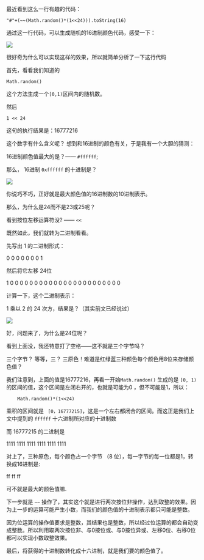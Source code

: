 最近看到这么一行有趣的代码：

```
"#"+(~~(Math.random()*(1<<24))).toString(16)
```

通过这一行代码，可以生成随机的16进制颜色代码，感受一下：

![](https://gitee.com/hjb2722404/tuchuang/raw/master/img/20210716184036.png)

很好奇为什么可以实现这样的效果，所以就简单分析了一下这行代码

首先，看看我们知道的

```
Math.random()
```

这个方法生成一个`[0,1)`区间内的随机数。

然后

```
1 << 24
```

这句的执行结果是：16777216

这个数字有什么含义呢？ 想到和16进制的颜色有关，于是我有一个大胆的猜测：

16进制颜色值最大的是？—— `#ffffff`;

那么， 16进制 `0xffffff`  的十进制是？

![](https://gitee.com/hjb2722404/tuchuang/raw/master/img/20210716184628.png)

你说巧不巧，正好就是最大颜色值的16进制数的10进制表示。

那么，为什么是24而不是23或25呢？

看到按位左移运算符没?  —— `<<`

既然如此，我们就转为二进制看看。

先写出 1 的二进制形式：

0 0 0 0 0 0 0  1

然后将它左移 24位

1 0 0 0 0 0 0 0     0 0 0 0 0 0 0 0      0 0 0 0 0 0 0 0

计算一下，这个二进制表示：

1  乘以 2 的 24 次方，结果是？（其实前文已经说过）

![](https://gitee.com/hjb2722404/tuchuang/raw/master/img/20210716185312.png)

好，问题来了，为什么是24位呢？

看到上面没，我还特意打了空格——这不就是三个字节吗？

三个字节？ 等等，三？ 三原色！难道是红绿蓝三种颜色每个颜色用8位来存储颜色值？

我们注意到，上面的值是16777216，再看一开始`Math.random()` 生成的是 `[0, 1)`的区间的值，这个区间是左闭右开的，也就是可能为0 ，但不可能是1，所以：

```
	Math.random()*(1<<24)
```

乘积的区间就是 ` [0，16777215]`，这是一个左右都闭合的区间。而这正是我们上文中提到的 `ffffff` 十六进制所对应的十进制数

而  16777215 的二进制是

1111 1111    1111 1111    1111 1111

对上了，三种原色，每个颜色占一个字节 （8 位），每一字节的每一位都是1，转换成16进制是:

ff   ff   ff

可不就是最大的颜色值嘛.

下一步就是 `~~` 操作了，其实这个就是进行两次按位非操作，达到取整的效果。因为上一步的运算可能产生小数，而我们的颜色值的十进制表示都只可能是整数。

因为位运算的操作值要求是整数，其结果也是整数，所以经过位运算的都会自动变成整数。所以利用取两次按位非、与0按位或、与0按位异或、左移0位、右移0位都可以实现小数取整效果。


最后，将获得的十进制数转化成十六进制，就是我们要的颜色值了。